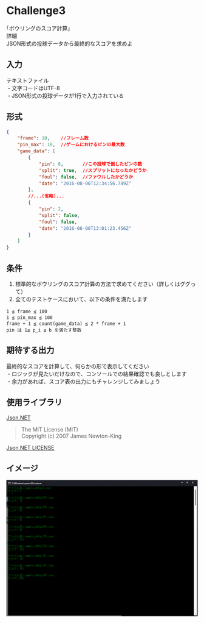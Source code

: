 # Challenge3
｢ボウリングのスコア計算｣  
詳細  
JSON形式の投球データから最終的なスコアを求めよ  

## 入力
テキストファイル  
・文字コードはUTF-8  
・JSON形式の投球データが1行で入力されている  

## 形式  
```JSON
{
    "frame": 10,    //フレーム数
    "pin_max": 10,  //ゲームにおけるピンの最大数
    "game_data": [
        {
            "pin": 8,       //この投球で倒したピンの数
            "split": true,  //スプリットになったかどうか
            "foul": false,  //ファウルしたかどうか
            "date": "2016-08-06T12:34:56.789Z"
        },
        //...(省略)...
        {
            "pin": 2,
            "split": false,
            "foul": false,
            "date": "2016-08-06T13:01:23.456Z"
        }
    ]
}
```

## 条件
1. 標準的なボウリングのスコア計算の方法で求めてください（詳しくはググって）  
2. 全てのテストケースにおいて、以下の条件を満たします  
```
1 ≦ frame ≦ 100
1 ≦ pin_max ≦ 100
frame + 1 ≦ count(game_data) ≦ 2 * frame + 1
pin は 1≦ p_i ≦ b を満たす整数
```

## 期待する出力
最終的なスコアを計算して、何らかの形で表示してください  
・ロジックが見たいだけなので、コンソールでの結果確認でも良しとします  
・余力があれば、スコア表の出力にもチャレンジしてみましょう  

## 使用ライブラリ
[Json.NET](http://www.newtonsoft.com/json)  
>The MIT License (MIT)  
>Copyright (c) 2007 James Newton-King  

[Json.NET LICENSE](https://github.com/JamesNK/Newtonsoft.Json/blob/master/LICENSE.md)  

## イメージ
![challenge3_image](https://github.com/KeisukeKudo/ImageStorage/blob/master/challenge3_image.png)
